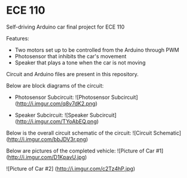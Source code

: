 # ECE 110

Self-driving Arduino car final project for ECE 110

Features:
* Two motors set up to be controlled from the Arduino through PWM
* Photosensor that inhibits the car's movement
* Speaker that plays a tone when the car is not moving

Circuit and Arduino files are present in this repository.

Below are block diagrams of the circuit:
* Photosensor Subcircuit:
![Photosensor Subcircuit]
(http://i.imgur.com/q8v7dK2.png)

* Speaker Subcircuit:
![Speaker Subcircuit]
(http://i.imgur.com/TYoAbEQ.png)

Below is the overall circuit schematic of the circuit:
![Circuit Schematic]
(http://i.imgur.com/bbJDV3r.png)

Below are pictures of the completed vehicle:
![Picture of Car #1]
(http://i.imgur.com/D1KpavU.jpg)

![Picture of Car #2]
(http://i.imgur.com/c2Tz4hP.jpg)
